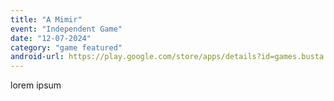 ```yaml
---
title: "A Mimir"
event: "Independent Game"
date: "12-07-2024"
category: "game featured"
android-url: https://play.google.com/store/apps/details?id=games.busta.mimir
---
```

lorem ipsum